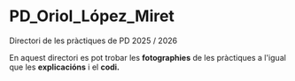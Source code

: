 # PD_Oriol_López_Miret
Directori de les pràctiques de PD 2025 / 2026

En aquest directori es pot trobar les **fotographies** de les pràctiques a l'igual que les **explicacións** i el **codi.**
